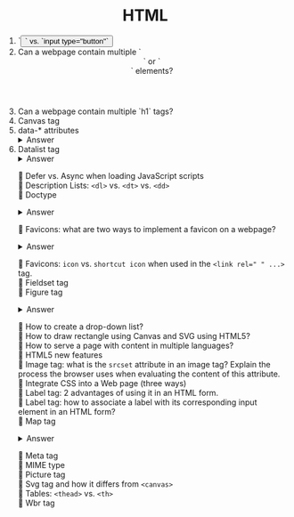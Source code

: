 <div align="center">
<h1>HTML</h1>
</div>

<ol>

<li>`<Button>` vs. `input type="button"`</li>
<li>Can a webpage contain multiple `<header>` or `<footer>` elements?</li>
<li>Can a webpage contain multiple `h1` tags?</li>
<li>Canvas tag</li>
<li>data-* attributes</li>

<details><summary>Answer</summary><p>

- The data-* attributes allow us to be able to make up our own HTML attributes and put our own information inside them.
- They are used to store custom data private to the page or application.
- The stored (custom) data can then be used in the page's JavaScript to create a more engaging user experience (without any Ajax calls or server-side database queries).

```html
<article
  id="electric-cars"
  data-columns="3"
  data-index-number="12314"
  data-parent="cars">
  <!-- additional content -->
</article>
```

- We can read the value of these attributes in JavaScript.

```javascript
const article = document.querySelector('#electric-cars');

article.dataset.columns // "3"
article.dataset.indexNumber // "12314"
article.dataset.parent // "cars"
```

- They can also be accessed in CSS.

```css
article[data-columns='3'] {
  width: 400px;
}
article[data-columns='4'] {
  width: 600px;
}
```

</p></details>

<li>Datalist tag</li>

<details><summary>Answer</summary><p>

- The `<datalist>` tag specifies a list of pre-defined options and allows user to add more to it. It provides an autocomplete feature that allows you to get the desired options with a type-ahead.

```html
<label for="ice-cream-choice">Choose a flavor:</label>
<input list="ice-cream-flavors" id="ice-cream-choice" name="ice-cream-choice" />
<datalist id="ice-cream-flavors">
    <option value="Chocolate">
    <option value="Coconut">
    <option value="Mint">
    <option value="Strawberry">
    <option value="Vanilla">
</datalist>
```

![datalist example](../../blob/master/images/datalist.png)

</p></details>

🌼 Defer vs. Async when loading JavaScript scripts  
🌱 Description Lists: `<dl>` vs. `<dt>` vs. `<dd>`  
🌼 Doctype  

<details><summary>Answer</summary><p>

- `DOCTYPE` or Document Type Declaration is not an HTML tag; it is an instruction to the web browser about what version of HTML the page is written in.
- Using it ensures that the user agent correctly parses the HTML as you intended it.
- HTML5: `<!DOCTYPE html>`
- HTML4: `<!DOCTYPE HTML PUBLIC "-//W3C//DTD HTML 4.01 Transitional//EN" "http://www.w3.org/TR/html4/loose.dtd">`

</p></details>

🌼 Favicons: what are two ways to implement a favicon on a webpage?

<details><summary>Answer</summary><p>

1. By placing an image called `favicon.ico` in the root directory. All browsers will automatically check for this file.

2. By creating an image and linking it to the HTML using the link tag as such:

```html
<link rel="shortcut icon" type="image/png" href="img/favicon.png" />
```

or

```html
<link rel="icon" type="image/gif" href="img/favicon.gif" />
```

</p></details>

🌱 Favicons: `icon` vs. `shortcut icon` when used in the `<link rel=" " ...>` tag.  
🌱 Fieldset tag  
🌼 Figure tag  

<details><summary>Answer</summary><p>

- The HTML `<figure>` (Figure With Optional Caption) element represents self-contained content, potentially with an optional caption `<figcaption>` element. The figure, its caption, and its contents are referenced as a single unit.

```html
<figure>
  <img src="discovery.jpg" alt="Space Shuttle">
  <figcaption>NASA - Space Shuttle Discovery</figcaption>
</figure>
```

</p>
</details>

🌱 How to create a drop-down list?  
🌱 How to draw rectangle using Canvas and SVG using HTML5?  
🌱 How to serve a page with content in multiple languages?  
🌼 HTML5 new features  
🌱 Image tag: what is the `srcset` attribute in an image tag? Explain the process the browser uses when evaluating the content of this attribute.  
🌼 Integrate CSS into a Web page (three ways)  
🌼 Label tag: 2 advantages of using it in an HTML form.  
🌼 Label tag: how to associate a label with its corresponding input element in an HTML form?  
🌼 Map tag  

<details><summary>Answer</summary><p>
- The `map` tag is used to define a client-side image-map. An image-map is an image with clickable areas.
- The required name attribute of the `map` element is associated with the `usemap` attribute and creates a relationship between the image and the map.
- The `map` element contains a number of `area` elements that define the clickable areas in the image map.
- We use the `area` tag in conjunction with the shape of the clickable area [rect, circle, or poly] and coords [rect: left, top, right, bottom; circle: center-x, center-y, radius; poly: x1, y1, x2, y2, ...] attributes.

```html
<map name="primary">
  <area shape="circle" coords="75,75,75" href="left.html">
  <area shape="circle" coords="275,75,75" href="right.html">
</map>

<img usemap="#primary" src="https://placehold.it/350x150" alt="350 x 150 pic">
```

</p></details>

🌱 Meta tag  
🌱 MIME type  
🌱 Picture tag  
🌱 Svg tag and how it differs from `<canvas>`  
🌱 Tables: `<thead>` vs. `<th>`  
🌱 Wbr tag  

</ol>
